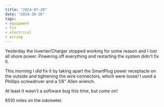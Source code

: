 ```yaml
---
title: "2024-07-20"
date: "2024-20-20"
tags:
- equipment
- fix
- electrical
- wiring
---
```

Yesterday the Inverter/Charger stopped working for some reason and I lost all shore power. Powering off everything and restarting the system didn't fix it. 

This morning I *did* fix it by taking apart the SmartPlug power receptacle on the outside and tightening the wire connectors, which were loose! I used a Phillips screwdriver and a 1/8" Allen wrench.

At least it wasn't a software bug this time, but *come on!*

6510 miles on the odometer.
